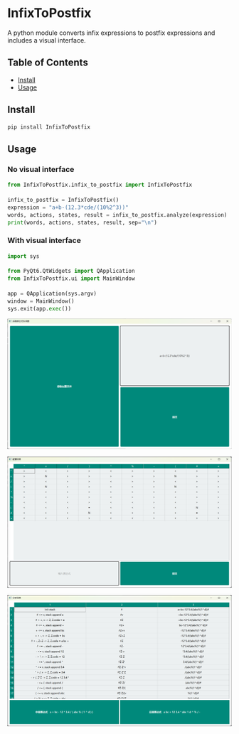 # InfixToPostfix

A python module converts infix expressions to postfix expressions and includes a visual interface.

## Table of Contents

- [Install](#install)
- [Usage](#usage)

## Install

```sh
pip install InfixToPostfix
```

## Usage

### No visual interface

```python
from InfixToPostfix.infix_to_postfix import InfixToPostfix

infix_to_postfix = InfixToPostfix()
expression = "a+b-(12.3*cde/(10%2^3))"
words, actions, states, result = infix_to_postfix.analyze(expression)
print(words, actions, states, result, sep="\n")
```

### With visual interface

```python
import sys

from PyQt6.QtWidgets import QApplication
from InfixToPostfix.ui import MainWindow

app = QApplication(sys.argv)
window = MainWindow()
sys.exit(app.exec())
```

![visual_interface_1.png](https://github.com/RoiexLee/InfixToPostfix/blob/main/resource/visual_interface_1.png?raw=true)

![visual_interface_2.png](https://github.com/RoiexLee/InfixToPostfix/blob/main/resource/visual_interface_2.png?raw=true)

![visual_interface_3.png](https://github.com/RoiexLee/InfixToPostfix/blob/main/resource/visual_interface_3.png?raw=true)